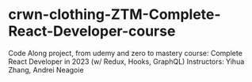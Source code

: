 # crwn-clothing-ZTM-Complete-React-Developer-course
Code Along project, from udemy and zero to mastery course: Complete React Developer in 2023 (w/ Redux, Hooks, GraphQL)
Instructors: Yihua Zhang, Andrei Neagoie

